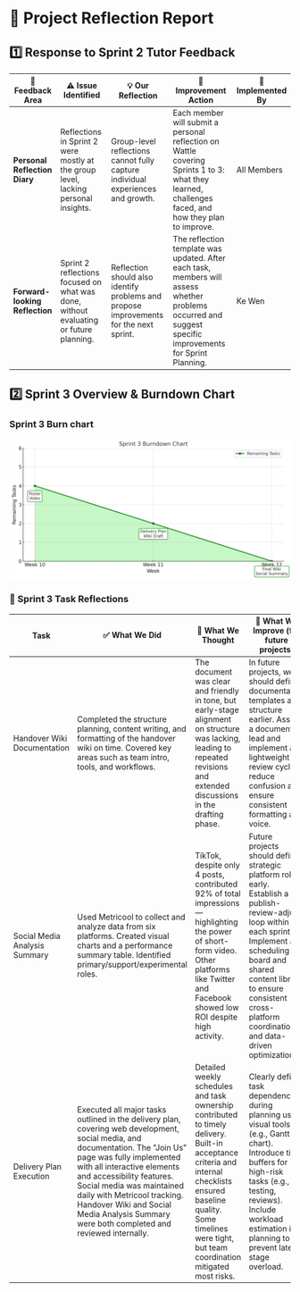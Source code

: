 # 📘 Project Reflection Report

## 1️⃣ Response to Sprint 2 Tutor Feedback

| 🌟 Feedback Area              | ⚠️ Issue Identified                                                                 | 💡 Our Reflection                                                                                      | 🔧 Improvement Action                                                                                                                                         | 👥 Implemented By |
|------------------------------|-------------------------------------------------------------------------------------|--------------------------------------------------------------------------------------------------------|---------------------------------------------------------------------------------------------------------------------------------------------------------------|-------------------|
| **Personal Reflection Diary** | Reflections in Sprint 2 were mostly at the group level, lacking personal insights.  | Group-level reflections cannot fully capture individual experiences and growth.                        | Each member will submit a personal reflection on Wattle covering Sprints 1 to 3: what they learned, challenges faced, and how they plan to improve.           | All Members       |
| **Forward-looking Reflection**| Sprint 2 reflections focused on what was done, without evaluating or future planning. | Reflection should also identify problems and propose improvements for the next sprint.                | The reflection template was updated. After each task, members will assess whether problems occurred and suggest specific improvements for Sprint Planning.     | Ke Wen       |

## 2️⃣ Sprint 3 Overview & Burndown Chart
### Sprint 3 Burn chart
![Sprint 3 Progress](burnchart3.png)

### 🧠 Sprint 3 Task Reflections

| Task                           | ✅ What We Did                                                                                                                                                     | 💬 What We Thought                                                                                                                                                                               | 🔄 What We Improve (for future projects)                                                                                                                                                                                                                   |
|--------------------------------|-------------------------------------------------------------------------------------------------------------------------------------------------------------------|--------------------------------------------------------------------------------------------------------------------------------------------------------------------------------------------------|-------------------------------------------------------------------------------------------------------------------------------------------------------------------------------------------------------------------------------------------------------------|
| Handover Wiki Documentation    | Completed the structure planning, content writing, and formatting of the handover wiki on time. Covered key areas such as team intro, tools, and workflows.     | The document was clear and friendly in tone, but early-stage alignment on structure was lacking, leading to repeated revisions and extended discussions in the drafting phase.                   | In future projects, we should define documentation templates and structure earlier. Assign a document lead and implement a lightweight review cycle to reduce confusion and ensure consistent formatting and voice.                                       |
| Social Media Analysis Summary  | Used Metricool to collect and analyze data from six platforms. Created visual charts and a performance summary table. Identified primary/support/experimental roles. | TikTok, despite only 4 posts, contributed 92% of total impressions—highlighting the power of short-form video. Other platforms like Twitter and Facebook showed low ROI despite high activity. | Future projects should define strategic platform roles early. Establish a publish-review-adjust loop within each sprint. Implement a scheduling board and shared content library to ensure consistent cross-platform coordination and data-driven optimization. |
| Delivery Plan Execution     | Executed all major tasks outlined in the delivery plan, covering web development, social media, and documentation. The "Join Us" page was fully implemented with all interactive elements and accessibility features. Social media was maintained daily with Metricool tracking. Handover Wiki and Social Media Analysis Summary were both completed and reviewed internally. | Detailed weekly schedules and task ownership contributed to timely delivery. Built-in acceptance criteria and internal checklists ensured baseline quality. Some timelines were tight, but team coordination mitigated most risks. | Clearly define task dependencies during planning using visual tools (e.g., Gantt chart). Introduce time buffers for high-risk tasks (e.g., testing, reviews). Include workload estimation in planning to prevent late-stage overload. |
